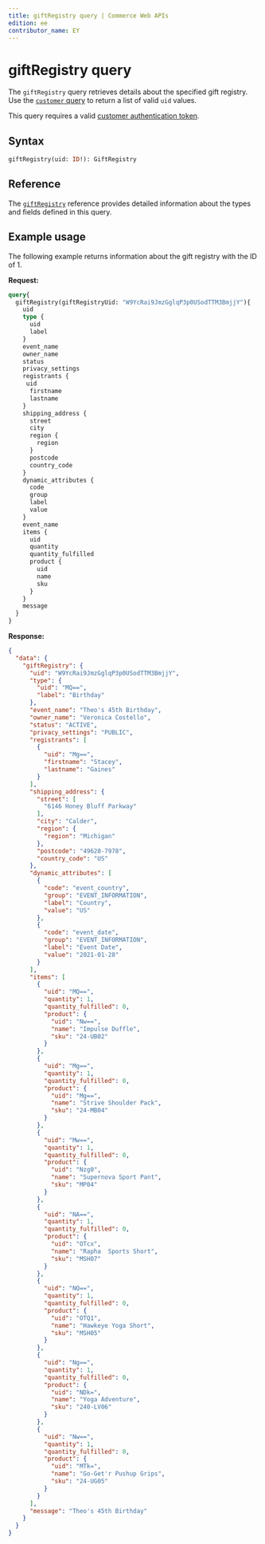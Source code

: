 ```yaml
---
title: giftRegistry query | Commerce Web APIs
edition: ee   
contributor_name: EY
---
```


# giftRegistry query

The `giftRegistry` query retrieves details about the specified gift registry. Use the [`customer` query](../../customer/queries/customer.md) to return a list of valid `uid` values.

This query requires a valid [customer authentication token](../../customer/mutations/generate-token.md).

## Syntax

```graphql
giftRegistry(uid: ID!): GiftRegistry
```

## Reference

The [`giftRegistry`](https://developer.adobe.com/commerce/webapi/graphql-api/index.html#query-giftRegistry) reference provides detailed information about the types and fields defined in this query.

## Example usage

The following example returns information about the gift registry with the ID of 1.

**Request:**

```graphql
query{
  giftRegistry(giftRegistryUid: "W9YcRai9JmzGglqP3p0USodTTM3BmjjY"){
    uid
    type {
      uid
      label
    }
    event_name
    owner_name
    status
    privacy_settings
    registrants {
     uid
      firstname
      lastname
    }
    shipping_address {
      street
      city
      region {
        region
      }
      postcode
      country_code
    }
    dynamic_attributes {
      code
      group
      label
      value
    }
    event_name
    items {
      uid
      quantity
      quantity_fulfilled
      product {
        uid
        name
        sku
      }
    }
    message
  }
}
```

**Response:**

```json
{
  "data": {
    "giftRegistry": {
      "uid": "W9YcRai9JmzGglqP3p0USodTTM3BmjjY",
      "type": {
        "uid": "MQ==",
        "label": "Birthday"
      },
      "event_name": "Theo's 45th Birthday",
      "owner_name": "Veronica Costello",
      "status": "ACTIVE",
      "privacy_settings": "PUBLIC",
      "registrants": [
        {
          "uid": "Mg==",
          "firstname": "Stacey",
          "lastname": "Gaines"
        }
      ],
      "shipping_address": {
        "street": [
          "6146 Honey Bluff Parkway"
        ],
        "city": "Calder",
        "region": {
          "region": "Michigan"
        },
        "postcode": "49628-7978",
        "country_code": "US"
      },
      "dynamic_attributes": [
        {
          "code": "event_country",
          "group": "EVENT_INFORMATION",
          "label": "Country",
          "value": "US"
        },
        {
          "code": "event_date",
          "group": "EVENT_INFORMATION",
          "label": "Event Date",
          "value": "2021-01-28"
        }
      ],
      "items": [
        {
          "uid": "MQ==",
          "quantity": 1,
          "quantity_fulfilled": 0,
          "product": {
            "uid": "Nw==",
            "name": "Impulse Duffle",
            "sku": "24-UB02"
          }
        },
        {
          "uid": "Mg==",
          "quantity": 1,
          "quantity_fulfilled": 0,
          "product": {
            "uid": "Mg==",
            "name": "Strive Shoulder Pack",
            "sku": "24-MB04"
          }
        },
        {
          "uid": "Mw==",
          "quantity": 1,
          "quantity_fulfilled": 0,
          "product": {
            "uid": "Nzg0",
            "name": "Supernova Sport Pant",
            "sku": "MP04"
          }
        },
        {
          "uid": "NA==",
          "quantity": 1,
          "quantity_fulfilled": 0,
          "product": {
            "uid": "OTcx",
            "name": "Rapha  Sports Short",
            "sku": "MSH07"
          }
        },
        {
          "uid": "NQ==",
          "quantity": 1,
          "quantity_fulfilled": 0,
          "product": {
            "uid": "OTQ1",
            "name": "Hawkeye Yoga Short",
            "sku": "MSH05"
          }
        },
        {
          "uid": "Ng==",
          "quantity": 1,
          "quantity_fulfilled": 0,
          "product": {
            "uid": "NDk=",
            "name": "Yoga Adventure",
            "sku": "240-LV06"
          }
        },
        {
          "uid": "Nw==",
          "quantity": 1,
          "quantity_fulfilled": 0,
          "product": {
            "uid": "MTk=",
            "name": "Go-Get'r Pushup Grips",
            "sku": "24-UG05"
          }
        }
      ],
      "message": "Theo's 45th Birthday"
    }
  }
}
```
